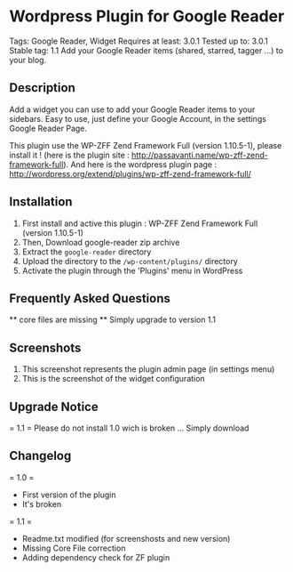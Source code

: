 Wordpress Plugin for Google Reader
=================================

Tags: Google Reader, Widget
Requires at least: 3.0.1
Tested up to: 3.0.1
Stable tag: 1.1
Add your Google Reader items (shared, starred, tagger ...) to your blog. 

Description
-----------

Add a widget you can use to add your Google Reader items to your sidebars.
Easy to use, just define your Google Account, in the settings Google Reader Page.

This plugin use the WP-ZFF Zend Framework Full (version 1.10.5-1), please install it !
(here is the plugin site : http://passavanti.name/wp-zff-zend-framework-full). And  here is the wordpress plugin page :  http://wordpress.org/extend/plugins/wp-zff-zend-framework-full/


Installation
------------

1. First install and active this plugin :  WP-ZFF Zend Framework Full (version 1.10.5-1) 
1. Then, Download google-reader zip archive
1. Extract the `google-reader` directory
1. Upload the directory to the `/wp-content/plugins/` directory
1. Activate the plugin through the 'Plugins' menu in WordPress

Frequently Asked Questions
--------------------------

** core files are missing ** 
Simply upgrade to version 1.1

Screenshots
-----------

1. This screenshot represents the plugin admin page (in settings menu) 
2. This is the screenshot of the widget configuration 

Upgrade Notice
--------------

= 1.1 = 
Please do not install 1.0 wich is broken ... Simply download  


Changelog
---------

= 1.0 =
* First version of the plugin
* It's broken

= 1.1 =
* Readme.txt modified (for screenshosts and new version)
* Missing Core File correction
* Adding dependency check for ZF plugin
